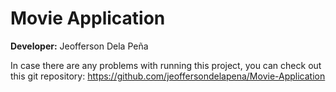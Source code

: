 # Movie Application

**Developer:** Jeofferson Dela Peña

In case there are any problems with running this project, you can check out this git repository:
https://github.com/jeoffersondelapena/Movie-Application
